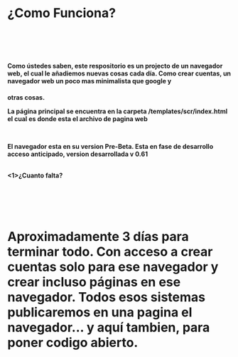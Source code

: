 <h1>¿Como Funciona?<h1>
<br>
<h4>Como ústedes saben, este respositorio es un projecto de un navegador web, el cual le añadiemos nuevas cosas cada día. Como crear cuentas, un navegador web un poco mas minimalista que google y<h4>
<p>otras cosas.<p>
<p>La página principal se encuentra en la carpeta <strong>/templates/scr/index.html<strong> el cual es donde esta el archivo de pagina web<p>
<br>
<p>El navegador esta en su version Pre-Beta. Esta en fase de desarrollo acceso anticipado, version desarrollada v 0.61<p>
<br>
<1>¿Cuanto falta?<h1>
<br>
<h4>Aproximadamente 3 días para terminar todo. Con acceso a crear cuentas solo para ese navegador y crear incluso páginas en ese navegador. Todos esos sistemas publicaremos en una pagina el navegador... y aquí tambien, para poner codigo abierto.<h4>
